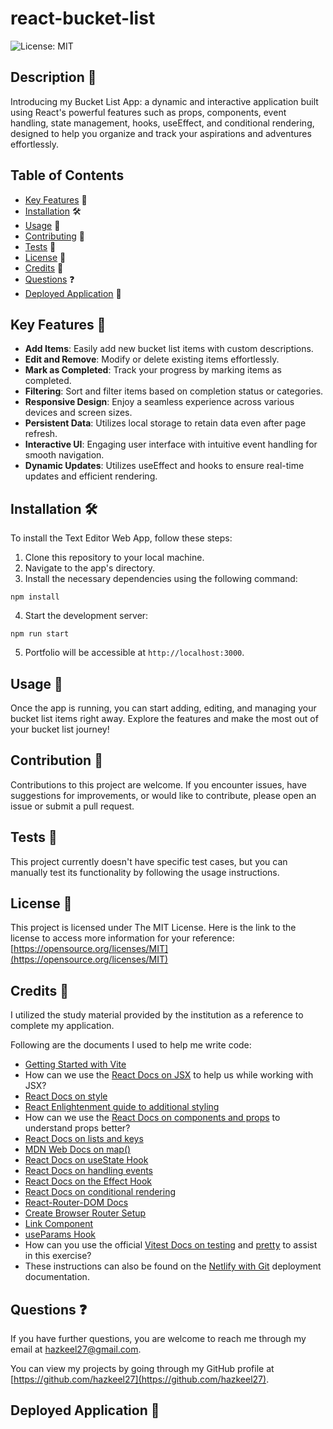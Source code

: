 # react-bucket-list

![License: MIT](https://img.shields.io/badge/License-MIT-yellow.svg)

## Description 📄

Introducing my Bucket List App: a dynamic and interactive application built using React's powerful features such as props, components, event handling, state management, hooks, useEffect, and conditional rendering, designed to help you organize and track your aspirations and adventures effortlessly.

## Table of Contents

- [Key Features](#features) 🔑
- [Installation](#installation) 🛠️
- [Usage](#usage) 📘
- [Contributing](#contributing) 🤝
- [Tests](#tests) 🧪
- [License](#license) 📜
- [Credits](#credits) 🙏
- [Questions](#questions) ❓
- [Deployed Application](#link) 🚀

## <a name="features"></a>Key Features 🔑

- **Add Items**: Easily add new bucket list items with custom descriptions.
- **Edit and Remove**: Modify or delete existing items effortlessly.
- **Mark as Completed**: Track your progress by marking items as completed.
- **Filtering**: Sort and filter items based on completion status or categories.
- **Responsive Design**: Enjoy a seamless experience across various devices and screen sizes.
- **Persistent Data**: Utilizes local storage to retain data even after page refresh.
- **Interactive UI**: Engaging user interface with intuitive event handling for smooth navigation.
- **Dynamic Updates**: Utilizes useEffect and hooks to ensure real-time updates and efficient rendering.

## <a name="installation"></a>Installation 🛠️

To install the Text Editor Web App, follow these steps:

1. Clone this repository to your local machine.
2. Navigate to the app's directory.
3. Install the necessary dependencies using the following command:

```
npm install
```

4. Start the development server:

```
npm run start
```

5. Portfolio will be accessible at `http://localhost:3000`.

## <a name="usage"></a>Usage 📘

Once the app is running, you can start adding, editing, and managing your bucket list items right away. Explore the features and make the most out of your bucket list journey!

## <a name="contributing"></a>Contribution 🤝

Contributions to this project are welcome. If you encounter issues, have suggestions for improvements, or would like to contribute, please open an issue or submit a pull request.

## <a name="tests"></a>Tests 🧪

This project currently doesn't have specific test cases, but you can manually test its functionality by following the usage instructions.

## <a name="license"></a>License 📜

This project is licensed under The MIT License. Here is the link to the license to access more information for your reference: [https://opensource.org/licenses/MIT](https://opensource.org/licenses/MIT)

## <a name="credits"></a>Credits 🙏

I utilized the study material provided by the institution as a reference to complete my application.

Following are the documents I used to help me write code:

- [Getting Started with Vite](https://vitejs.dev/guide/)
- How can we use the [React Docs on JSX](https://react.dev/learn/writing-markup-with-jsx) to help us while working with JSX?
- [React Docs on style](https://react.dev/learn#adding-styles)
- [React Enlightenment guide to additional styling](https://www.reactenlightenment.com/react-jsx/5.6.html)
- How can we use the [React Docs on components and props](https://facebook.github.io/react/docs/components-and-props.html) to understand props better?
- [React Docs on lists and keys](https://react.dev/learn/rendering-lists)
- [MDN Web Docs on map()](https://developer.mozilla.org/en-US/docs/Web/JavaScript/Reference/Global_Objects/Array/map)
- [React Docs on useState Hook](https://react.dev/reference/react/useState)
- [React Docs on handling events](https://react.dev/learn/responding-to-events)
- [React Docs on the Effect Hook](https://react.dev/reference/react/useEffect#useeffect)
- [React Docs on conditional rendering](https://react.dev/learn/conditional-rendering)
- [React-Router-DOM Docs](https://reactrouter.com/en/main)
- [Create Browser Router Setup](https://reactrouter.com/en/main/routers/create-browser-router)
- [Link Component](https://reactrouter.com/en/main/components/link)
- [useParams Hook](https://reactrouter.com/en/main/hooks/use-params)
- How can you use the official [Vitest Docs on testing](https://vitest.dev/guide/snapshot.html) and [pretty](https://www.npmjs.com/package/pretty) to assist in this exercise?
- These instructions can also be found on the [Netlify with Git](https://vitejs.dev/guide/static-deploy.html#netlify-with-git) deployment documentation.

## <a name="questions"></a>Questions ❓

If you have further questions, you are welcome to reach me through my email at hazkeel27@gmail.com.

You can view my projects by going through my GitHub profile at [https://github.com/hazkeel27](https://github.com/hazkeel27).

## <a name="link"></a>Deployed Application 🚀

[]()
